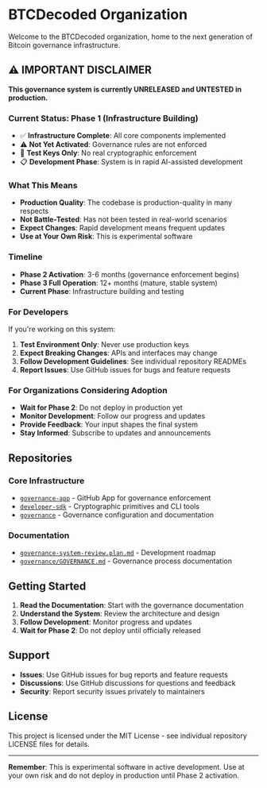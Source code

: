 # BTCDecoded Organization

Welcome to the BTCDecoded organization, home to the next generation of Bitcoin governance infrastructure.

## ⚠️ IMPORTANT DISCLAIMER

**This governance system is currently UNRELEASED and UNTESTED in production.**

### Current Status: Phase 1 (Infrastructure Building)

- ✅ **Infrastructure Complete**: All core components implemented
- ⚠️ **Not Yet Activated**: Governance rules are not enforced
- 🔧 **Test Keys Only**: No real cryptographic enforcement
- 📋 **Development Phase**: System is in rapid AI-assisted development

### What This Means

- **Production Quality**: The codebase is production-quality in many respects
- **Not Battle-Tested**: Has not been tested in real-world scenarios
- **Expect Changes**: Rapid development means frequent updates
- **Use at Your Own Risk**: This is experimental software

### Timeline

- **Phase 2 Activation**: 3-6 months (governance enforcement begins)
- **Phase 3 Full Operation**: 12+ months (mature, stable system)
- **Current Phase**: Infrastructure building and testing

### For Developers

If you're working on this system:

1. **Test Environment Only**: Never use production keys
2. **Expect Breaking Changes**: APIs and interfaces may change
3. **Follow Development Guidelines**: See individual repository READMEs
4. **Report Issues**: Use GitHub issues for bugs and feature requests

### For Organizations Considering Adoption

- **Wait for Phase 2**: Do not deploy in production yet
- **Monitor Development**: Follow our progress and updates
- **Provide Feedback**: Your input shapes the final system
- **Stay Informed**: Subscribe to updates and announcements

## Repositories

### Core Infrastructure
- [`governance-app`](../governance-app/) - GitHub App for governance enforcement
- [`developer-sdk`](../developer-sdk/) - Cryptographic primitives and CLI tools
- [`governance`](../governance/) - Governance configuration and documentation

### Documentation
- [`governance-system-review.plan.md`](../governance-system-review.plan.md) - Development roadmap
- [`governance/GOVERNANCE.md`](../governance/GOVERNANCE.md) - Governance process documentation

## Getting Started

1. **Read the Documentation**: Start with the governance documentation
2. **Understand the System**: Review the architecture and design
3. **Follow Development**: Monitor progress and updates
4. **Wait for Phase 2**: Do not deploy until officially released

## Support

- **Issues**: Use GitHub issues for bug reports and feature requests
- **Discussions**: Use GitHub discussions for questions and feedback
- **Security**: Report security issues privately to maintainers

## License

This project is licensed under the MIT License - see individual repository LICENSE files for details.

---

**Remember**: This is experimental software in active development. Use at your own risk and do not deploy in production until Phase 2 activation.